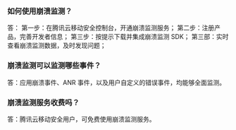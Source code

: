 ### 如何使用崩溃监测？
答：
第一步：在腾讯云移动安全控制台，开通崩溃监测服务；
第二步：注册产品，完善开发者信息；
第三步：按提示下载并集成崩溃监测 SDK；
第三部：实时查看崩溃监测数据，及时发现问题；

### 崩溃监测可以监测哪些事件？
答：应用崩溃事件、ANR 事件，以及用户自定义的错误事件，均能够全面监测。

### 崩溃监测服务收费吗？
答：腾讯云移动安全用户，可免费使用崩溃监测服务。
